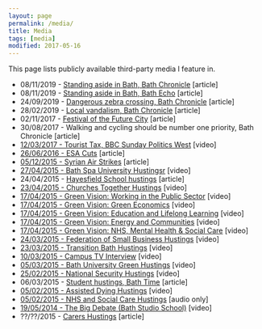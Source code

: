 ```yaml
---
layout: page
permalink: /media/
title: Media
tags: [media]
modified: 2017-05-16
---
```


This page lists publicly available third-party media I feature in.

<ul>
  <li>08/11/2019 - <a href="https://www.somersetlive.co.uk/news/somerset-news/bath-green-lib-dem-tactical-3515018">Standing aside in Bath, Bath Chronicle</a> [article]</li>
  <li>08/11/2019 - <a href="https://www.bathecho.co.uk/news/politics/bath-green-party-candidate-steps-aside-unify-votes-87121/">Standing aside in Bath, Bath Echo</a> [article]</li>
  <li>24/09/2019 - <a href="https://www.somersetlive.co.uk/news/somerset-news/horrified-parent-says-bad-parking-3354037">Dangerous zebra crossing, Bath Chronicle</a> [article]</li>
  <li>28/02/2019 - <a href="https://www.pressreader.com/uk/bath-chronicle/20190228/281569472020800">Local vandalism, Bath Chronicle</a> [article]</li>
  <li>02/11/2017 - <a href="https://stridetreglown.com/can-we-make-bath-the-uks-most-liveable-city/">Festival of the Future City</a> [article]</li>
  <li>30/08/2017 - <https://www.bathchronicle.co.uk/news/bath-news/walking-cycling-should-number-one-398901">Walking and cycling should be number one priority, Bath Chronicle</a> [article]</li>
  <li><a href="https://youtu.be/ExL-_S6o82I">
  12/03/2017 - Tourist Tax, BBC Sunday Politics West</a> [video]</li>
  <li><a href="http://www.bathecho.co.uk/opinions/letters/dominic-tristram-ben-howlett-votes-to-cut-vital-esa-payments-to-the-disabled-65885/">
  26/06/2016 - ESA Cuts</a> [article]</li>
  <li><a href="http://www.bathecho.co.uk/opinions/letters/dominic-tristram-syria-air-strikes-65067/">
  05/12/2015 - Syrian Air Strikes</a> [article]</li>
  <li><a href="https://www.youtube.com/watch?v=tHXsIe_LJYk">
  27/04/2015 - Bath Spa University Hustingsr</a> [video]</li>
  <li>24/04/2015 - <a href="https://preview.hayesfield.com/index.php/news-events/page/24/">Hayesfield School hustings</a> [article]</li>
  <li><a href="https://youtu.be/jgOXDeicmk4">
  23/04/2015 - Churches Together Hustings</a> [video]</li>
  <li><a href="https://youtu.be/OpqsccWIg-o">
  17/04/2015 - Green Vision: Working in the Public Sector</a> [video]</li>
  <li><a href="https://youtu.be/JrrjbG8uIvQ">
  17/04/2015 - Green Vision: Green Economics</a> [video]</li>
  <li><a href="https://youtu.be/0cZOGAi_whc">
  17/04/2015 - Green Vision: Education and Lifelong Learning</a> [video]</li>
  <li><a href="https://youtu.be/vGjeNovK664">
  17/04/2015 - Green Vision: Energy and Communities</a> [video]</li>
  <li><a href="https://youtu.be/mEHEpaBnNRw">
  17/04/2015 - Green Vision: NHS, Mental Health &amp; Social Care</a> [video]</li>
  <li><a href="https://youtu.be/Pn1RF_gxd4Q">
  24/03/2015 - Federation of Small Business Hustings</a> [video]</li>
  <li><a href="https://youtu.be/2b5pCDOUZGw">
  23/03/2015 - Transition Bath Hustings</a> [video]</li>
  <li><a href="https://youtu.be/3clDK_CTQNg">
  10/03/2015 - Campus TV Interview</a> [video]</li>
  <li><a href="https://youtu.be/U3kEPbh6aps">
  05/03/2015 - Bath University Green Hustings</a> [video]</li>
  <li><a href="https://youtu.be/sw2sEjL6ZXk">
  25/02/2015 - National Security Hustings</a> [video]</li>
  <li>06/03/2015 - <a href="http://unibathtime.co.uk/2015/03/06/bath-green-candidate-dominic-tristram-faces-students-in-second-hustings/">Student hustings, Bath Time</a> [article]</li>
  <li><a href="https://youtu.be/3iUoHTuMbn0">
  05/02/2015 - Assisted Dying Hustings</a> [video]</li>
  <li><a href="https://youtu.be/lmdrxqjYnUg">
  05/02/2015 - NHS and Social Care Hustings</a> [audio only]</li>
  <li><a href="https://youtu.be/zy-5MbpOHYE">
  19/05/2014 - The Big Debate (Bath Studio School)</a> [video]</li>
  <li>??/??/2015 - <a href="https://www.banescarerscentre.org.uk/news/baths-parliamentary-candidates-t/">Carers Hustings</a> [article]</li>
</ul>
